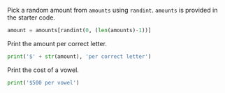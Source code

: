 <!--title={Pick a Random Amount and Print Amounts}-->

<!--concepts={Print Statements}-->

<!--badges={Python:120, Software Engineering:14}-->

Pick a random amount from `amounts` using `randint`. `amounts` is provided in the starter code.

```python
amount = amounts[randint(0, (len(amounts)-1))]
```

Print the amount per correct letter.

```python
print('$' + str(amount), 'per correct letter')
```

Print the cost of a vowel.

```python
print('$500 per vowel')
```

